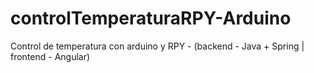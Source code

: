 # controlTemperaturaRPY-Arduino
Control de temperatura con arduino y RPY - (backend - Java + Spring | frontend - Angular)
